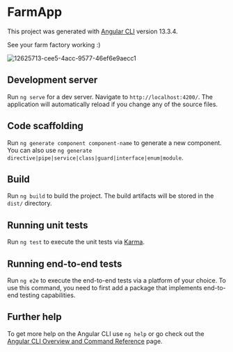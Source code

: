 # FarmApp

This project was generated with [Angular CLI](https://github.com/angular/angular-cli) version 13.3.4.

See your farm factory working :)

![12625713-cee5-4acc-9577-46ef6e9aecc1](https://user-images.githubusercontent.com/103006827/171658961-b40ec50d-cd78-463a-a7f8-f1f367b8d605.gif)

## Development server

Run `ng serve` for a dev server. Navigate to `http://localhost:4200/`. The application will automatically reload if you change any of the source files.

## Code scaffolding

Run `ng generate component component-name` to generate a new component. You can also use `ng generate directive|pipe|service|class|guard|interface|enum|module`.

## Build

Run `ng build` to build the project. The build artifacts will be stored in the `dist/` directory.

## Running unit tests

Run `ng test` to execute the unit tests via [Karma](https://karma-runner.github.io).

## Running end-to-end tests

Run `ng e2e` to execute the end-to-end tests via a platform of your choice. To use this command, you need to first add a package that implements end-to-end testing capabilities.

## Further help

To get more help on the Angular CLI use `ng help` or go check out the [Angular CLI Overview and Command Reference](https://angular.io/cli) page.
